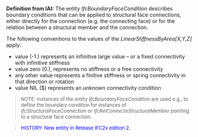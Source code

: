 **Definition
from IAI:** The entity _IfcBoundaryFaceCondition_ describes boundary conditions that can be applied to structural face connections, either directly for the connection (e.g. the connecting face) or for the relation between a structural member and the connection.

The following conventions to the values of the _LinearStiffnessByArea[X,Y,Z]_ apply:

* value (-1.) represents an infinitive large value &ndash; or a fixed connectivity with infinitive stiffness
* value zero (0.), represents no stiffness or a free connectivity
* any other value represents a finitive stiffness or spring connectivity in that direction or rotation
* value NIL ($) represents an unknown connectivity condition

> <font size="-1">NOTE: Instances of the entity <i>IfcBoundaryFaceCondition</i>
are used e.g., to define the boundary condition for instances of <i>IfcStructuralFaceConnection</i>
or <i>IfcRelConnectsStructuralMember</i>
pointing to a structural face connection. </font>

> <font color="#0000ff" size="-1">HISTORY: New entity
in Release IFC2x edition 2. </font>
>